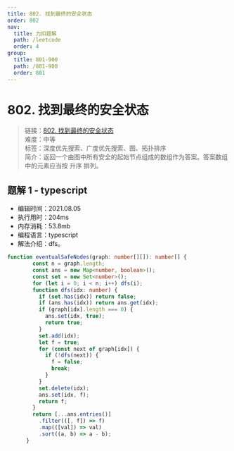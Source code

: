 ```yaml
---
title: 802. 找到最终的安全状态
order: 802
nav:
  title: 力扣题解
  path: /leetcode
  order: 4
group:
  title: 801-900
  path: /801-900
  order: 801
---
```


# 802. 找到最终的安全状态
    
> 链接：[802. 找到最终的安全状态](https://leetcode-cn.com/problems/find-eventual-safe-states/)  
> 难度：中等  
> 标签：深度优先搜索、广度优先搜索、图、拓扑排序  
> 简介：返回一个由图中所有安全的起始节点组成的数组作为答案。答案数组中的元素应当按 升序 排列。
      
## 题解 1 - typescript
- 编辑时间：2021.08.05
- 执行用时：204ms
- 内存消耗：53.8mb
- 编程语言：typescript
- 解法介绍：dfs。
```typescript
function eventualSafeNodes(graph: number[][]): number[] {
        const n = graph.length;
        const ans = new Map<number, boolean>();
        const set = new Set<number>();
        for (let i = 0; i < n; i++) dfs(i);
        function dfs(idx: number) {
          if (set.has(idx)) return false;
          if (ans.has(idx)) return ans.get(idx);
          if (graph[idx].length === 0) {
            ans.set(idx, true);
            return true;
          }
          set.add(idx);
          let f = true;
          for (const next of graph[idx]) {
            if (!dfs(next)) {
              f = false;
              break;
            }
          }
          set.delete(idx);
          ans.set(idx, f);
          return f;
        }
        return [...ans.entries()]
          .filter(([, f]) => f)
          .map(([val]) => val)
          .sort((a, b) => a - b);
      }
```

      
